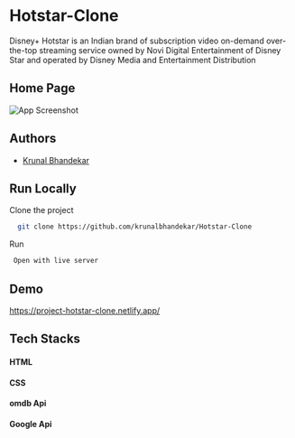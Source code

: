
# Hotstar-Clone

Disney+ Hotstar is an Indian brand of subscription video on-demand over-the-top streaming service owned by Novi Digital Entertainment of Disney Star and operated by Disney Media and Entertainment Distribution


## Home Page

![App Screenshot](https://st1.bgr.in/wp-content/uploads/2021/04/disney-hotstar.jpg)


## Authors

- [Krunal Bhandekar](https://www.linkedin.com/in/krunal-bhandekar/)


## Run Locally

Clone the project

```bash
  git clone https://github.com/krunalbhandekar/Hotstar-Clone
```


Run

```bash
 Open with live server
```


## Demo

https://project-hotstar-clone.netlify.app/


## Tech Stacks

#### HTML



#### CSS

#### omdb Api
#### Google Api



